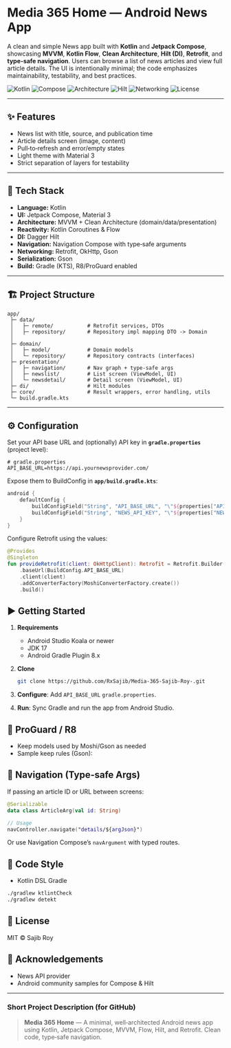 # Media 365 Home — Android News App

A clean and simple News app built with **Kotlin** and **Jetpack Compose**, showcasing **MVVM**, **Kotlin Flow**, **Clean Architecture**, **Hilt (DI)**, **Retrofit**, and **type‑safe navigation**. Users can browse a list of news articles and view full article details. The UI is intentionally minimal; the code emphasizes maintainability, testability, and best practices.

<p align="left">
  <img alt="Kotlin" src="https://img.shields.io/badge/Kotlin-1.9.x-informational" />
  <img alt="Compose" src="https://img.shields.io/badge/Jetpack%20Compose-UI-informational" />
  <img alt="Architecture" src="https://img.shields.io/badge/Architecture-MVVM%20%2B%20Clean%20Architecture-success" />
  <img alt="Hilt" src="https://img.shields.io/badge/DI-Hilt-blue" />
  <img alt="Networking" src="https://img.shields.io/badge/Networking-Retrofit%20%2B%20OkHttp-lightgrey" />
  <img alt="License" src="https://img.shields.io/badge/License-MIT-yellow" />
</p>

---

## ✨ Features

* News list with title, source, and publication time
* Article details screen (image, content)
* Pull‑to‑refresh and error/empty states
* Light theme with Material 3
* Strict separation of layers for testability

---

## 🧰 Tech Stack

* **Language:** Kotlin
* **UI:** Jetpack Compose, Material 3
* **Architecture:** MVVM + Clean Architecture (domain/data/presentation)
* **Reactivity:** Kotlin Coroutines & Flow
* **DI:** Dagger Hilt
* **Navigation:** Navigation Compose with type‑safe arguments
* **Networking:** Retrofit, OkHttp, Gson
* **Serialization:** Gson
* **Build:** Gradle (KTS), R8/ProGuard enabled

---

## 🏗️ Project Structure

```
app/
 ├─ data/
 │   ├─ remote/           # Retrofit services, DTOs
 │   ├─ repository/       # Repository impl mapping DTO -> Domain
 │  
 ├─ domain/
 │   ├─ model/            # Domain models
 │   └─ repository/       # Repository contracts (interfaces)
 ├─ presentation/
 │   ├─ navigation/       # Nav graph + type‑safe args
 │   ├─ newslist/         # List screen (ViewModel, UI)
 │   └─ newsdetail/       # Detail screen (ViewModel, UI)
 ├─ di/                   # Hilt modules
 ├─ core/                 # Result wrappers, error handling, utils
 └─ build.gradle.kts
```

---

## ⚙️ Configuration

Set your API base URL and (optionally) API key in **`gradle.properties`** (project level):

```properties
# gradle.properties
API_BASE_URL=https://api.yournewsprovider.com/
```

Expose them to BuildConfig in **`app/build.gradle.kts`**:

```kotlin
android {
    defaultConfig {
        buildConfigField("String", "API_BASE_URL", "\"${properties["API_BASE_URL"]}\"")
        buildConfigField("String", "NEWS_API_KEY", "\"${properties["NEWS_API_KEY"] ?: ""}\"")
    }
}
```

Configure Retrofit using the values:

```kotlin
@Provides
@Singleton
fun provideRetrofit(client: OkHttpClient): Retrofit = Retrofit.Builder()
    .baseUrl(BuildConfig.API_BASE_URL)
    .client(client)
    .addConverterFactory(MoshiConverterFactory.create())
    .build()
```


## ▶️ Getting Started

1. **Requirements**

   * Android Studio Koala or newer
   * JDK 17
   * Android Gradle Plugin 8.x
2. **Clone**

   ```bash
   git clone https://github.com/RxSajib/Media-365-Sajib-Roy-.git
   ```
3. **Configure**: Add `API_BASE_URL` `gradle.properties`.
4. **Run**: Sync Gradle and run the app from Android Studio.



## 🔐 ProGuard / R8

* Keep models used by Moshi/Gson as needed
* Sample keep rules (Gson):



## 🧭 Navigation (Type‑safe Args)

If passing an article ID or URL between screens:

```kotlin
@Serializable
data class ArticleArg(val id: String)

// Usage
navController.navigate("details/${argJson}")
```

Or use Navigation Compose’s `navArgument` with typed routes.


## 🧹 Code Style

* Kotlin DSL Gradle

```bash
./gradlew ktlintCheck
./gradlew detekt
```



## 📄 License

MIT © Sajib Roy


## 🙏 Acknowledgements

* News API provider
* Android community samples for Compose & Hilt

---

### Short Project Description (for GitHub)

> **Media 365 Home** — A minimal, well‑architected Android news app using Kotlin, Jetpack Compose, MVVM, Flow, Hilt, and Retrofit. Clean code, type‑safe navigation.
